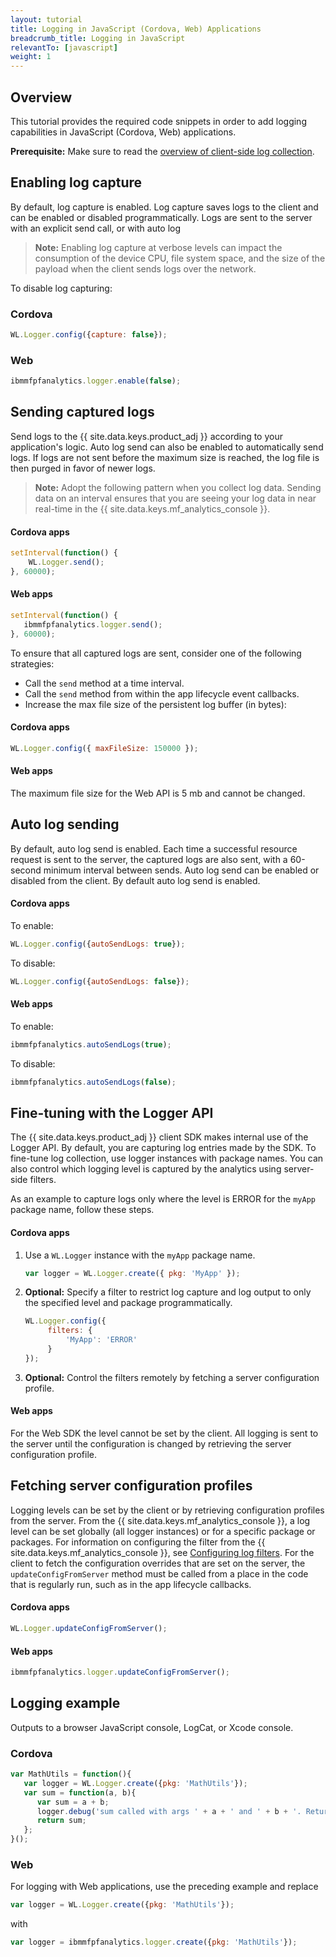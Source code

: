 ```yaml
---
layout: tutorial
title: Logging in JavaScript (Cordova, Web) Applications
breadcrumb_title: Logging in JavaScript
relevantTo: [javascript]
weight: 1
---
```

<!-- NLS_CHARSET=UTF-8 -->
## Overview
This tutorial provides the required code snippets in order to add logging capabilities in JavaScript (Cordova, Web) applications.

**Prerequisite:** Make sure to read the [overview of client-side log collection](../).

## Enabling log capture
By default, log capture is enabled. Log capture saves logs to the client and can be enabled or disabled programmatically. Logs are sent to the server with an explicit send call, or with auto log

> **Note:** Enabling log capture at verbose levels can impact the consumption of the device CPU, file system space, and the size of the payload when the client sends logs over the network.

To disable log capturing:

### Cordova
```javascript
WL.Logger.config({capture: false});
```

### Web
```javascript
ibmmfpfanalytics.logger.enable(false);
```

## Sending captured logs
Send logs to the {{ site.data.keys.product_adj }} according to your application's logic. Auto log send can also be enabled to automatically send logs. If logs are not sent before the maximum size is reached, the log file is then purged in favor of newer logs.

> **Note:** Adopt the following pattern when you collect log data. Sending data on an interval ensures that you are seeing your log data in near real-time in the {{ site.data.keys.mf_analytics_console }}.

#### Cordova apps

```javascript
setInterval(function() {
    WL.Logger.send();
}, 60000);
```

#### Web apps

```javascript
setInterval(function() {
   ibmmfpfanalytics.logger.send();
}, 60000);
```

To ensure that all captured logs are sent, consider one of the following strategies:

* Call the `send` method at a time interval.
* Call the `send` method from within the app lifecycle event callbacks.
* Increase the max file size of the persistent log buffer (in bytes):

#### Cordova apps

```javascript
WL.Logger.config({ maxFileSize: 150000 });
```

#### Web apps
The maximum file size for the Web API is 5 mb and cannot be changed.

## Auto log sending
By default, auto log send is enabled. Each time a successful resource request is sent to the server, the captured logs are also sent, with a 60-second minimum interval between sends. Auto log send can be enabled or disabled from the client. By default auto log send is enabled.

#### Cordova apps
To enable:

```javascript
WL.Logger.config({autoSendLogs: true});
```

To disable:

```javascript
WL.Logger.config({autoSendLogs: false});
```

#### Web apps
To enable:

```javascript
ibmmfpfanalytics.autoSendLogs(true);
```

To disable:

```javascript
ibmmfpfanalytics.autoSendLogs(false);
```

## Fine-tuning with the Logger API
The {{ site.data.keys.product_adj }} client SDK makes internal use of the Logger API. By default, you are capturing log entries made by the SDK. To fine-tune log collection, use logger instances with package names. You can also control which logging level is captured by the analytics using server-side filters.

As an example to capture logs only where the level is ERROR for the `myApp` package name, follow these steps.

#### Cordova apps
1. Use a `WL.Logger` instance with the `myApp` package name.

   ```javascript
   var logger = WL.Logger.create({ pkg: 'MyApp' });
   ```

2. **Optional:** Specify a filter to restrict log capture and log output to only the specified level and package programmatically.

   ```javascript
   WL.Logger.config({
        filters: {
            'MyApp': 'ERROR'
        }
   });
   ```

3. **Optional:** Control the filters remotely by fetching a server configuration profile.

#### Web apps
For the Web SDK the level cannot be set by the client. All logging is sent to the server until the configuration is changed by retrieving the server configuration profile.


## Fetching server configuration profiles
Logging levels can be set by the client or by retrieving configuration profiles from the server. From the {{ site.data.keys.mf_analytics_console }}, a log level can be set globally (all logger instances) or for a specific package or packages. For information on configuring the filter from the {{ site.data.keys.mf_analytics_console }}, see [Configuring log filters](../../../analytics/console/log-filters/).  For the client to fetch the configuration overrides that are set on the server, the `updateConfigFromServer` method must be called from a place in the code that is regularly run, such as in the app lifecycle callbacks.

#### Cordova apps

```javascript
WL.Logger.updateConfigFromServer();
```

#### Web apps

```javascript
ibmmfpfanalytics.logger.updateConfigFromServer();
```

## Logging example
Outputs to a browser JavaScript console, LogCat, or Xcode console.

### Cordova

```javascript
var MathUtils = function(){
   var logger = WL.Logger.create({pkg: 'MathUtils'});
   var sum = function(a, b){
      var sum = a + b;
      logger.debug('sum called with args ' + a + ' and ' + b + '. Returning ' + sum);
      return sum;
   };
}();
```

### Web
For logging with Web applications, use the preceding example and replace

```javascript
var logger = WL.Logger.create({pkg: 'MathUtils'});
```

with

```javascript
var logger = ibmmfpfanalytics.logger.create({pkg: 'MathUtils'});
```

